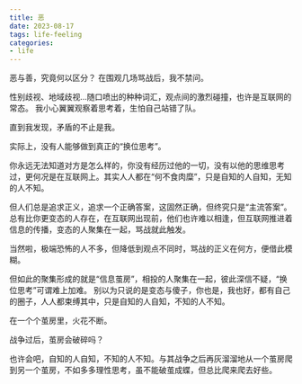 ```yaml
---
title: 恶
date: 2023-08-17
tags: life-feeling
categories: 
- life
---
```


恶与善，究竟何以区分？
在围观几场骂战后，我不禁问。

 <!--more-->
性别歧视、地域歧视...随口喷出的种种词汇，观点间的激烈碰撞，也许是互联网的常态。
我小心翼翼观察着思考着，生怕自己站错了队。

直到我发现，矛盾的不止是我。

实际上，没有人能够做到真正的“换位思考”。

你永远无法知道对方是怎么样的，你没有经历过他的一切，没有以他的思维思考过，更何况是在互联网上。其实人人都在“何不食肉糜”，只是自知的人自知，无知的人不知。

但人们总是追求正义，追求一个正确答案，这固然正确，但终究只是“主流答案”。总有比你更变态的人存在，在互联网出现前，他们也许难以相逢，但互联网推进着信息的传播，变态的人聚集在一起，骂战就此触发。

当然啦，极端恐怖的人不多，但降低到观点不同时，骂战的正义在何方，便借此模糊。

但如此的聚集形成的就是“信息茧房”，相投的人聚集在一起，彼此深信不疑，“换位思考”可谓难上加难。
别以为只说的是变态与傻子，你也是，我也好，都有自己的圈子，人人都束缚其中，只是自知的人自知，不知的人不知。

在一个个茧房里，火花不断。

战争过后，茧房会破碎吗？

也许会吧，自知的人自知，不知的人不知。与其战争之后再灰溜溜地从一个茧房爬到另一个茧房，不如多多理性思考，虽不能破茧成蝶，但总比爬来爬去好些。
